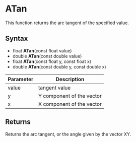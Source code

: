 # ATan #

This function returns the arc tangent of the specified value.

## Syntax ##

- float **ATan**(const float value)
- double **ATan**(const double value)
- float **ATan**(const float y, const float x)
- double **ATan**(const double y, const double x)

| Parameter | Description |
| --- | --- |
| value | tangent value |
| y | Y component of the vector |
| x | X component of the vector |

## Returns ##

Returns the arc tangent, or the angle given by the vector XY.